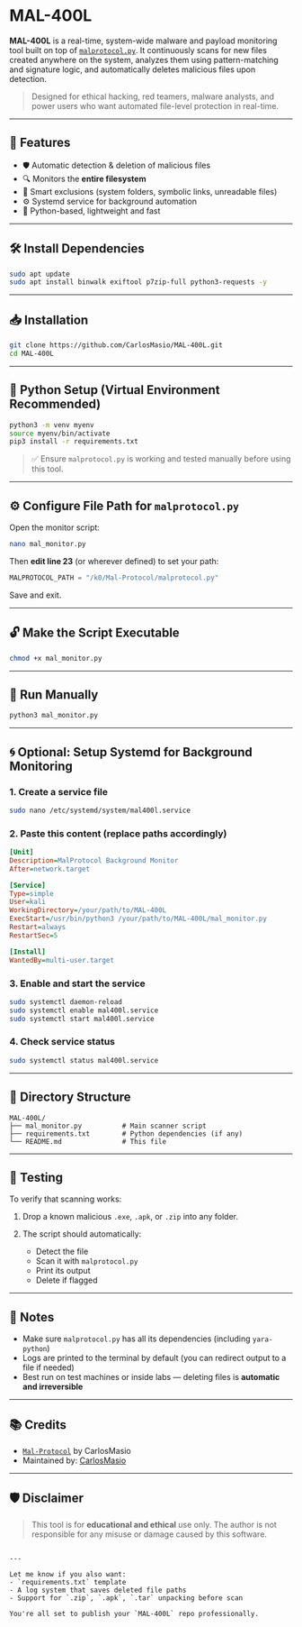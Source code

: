 # MAL-400L

**MAL-400L** is a real-time, system-wide malware and payload monitoring tool built on top of [`malprotocol.py`](https://github.com/CarlosMasio/Mal-Protocol). It continuously scans for new files created anywhere on the system, analyzes them using pattern-matching and signature logic, and automatically deletes malicious files upon detection.

> Designed for ethical hacking, red teamers, malware analysts, and power users who want automated file-level protection in real-time.

---

## 🔧 Features

- 🛡️ Automatic detection & deletion of malicious files
- 🔍 Monitors the **entire filesystem**
- 🧠 Smart exclusions (system folders, symbolic links, unreadable files)
- ⚙️ Systemd service for background automation
- 🐍 Python-based, lightweight and fast

---

## 🛠️ Install Dependencies

```bash
sudo apt update
sudo apt install binwalk exiftool p7zip-full python3-requests -y
````

---

## 📥 Installation

```bash
git clone https://github.com/CarlosMasio/MAL-400L.git
cd MAL-400L
```

---

## 🐍 Python Setup (Virtual Environment Recommended)

```bash
python3 -m venv myenv
source myenv/bin/activate
pip3 install -r requirements.txt
```

> ✅ Ensure `malprotocol.py` is working and tested manually before using this tool.

---

## ⚙️ Configure File Path for `malprotocol.py`

Open the monitor script:

```bash
nano mal_monitor.py
```

Then **edit line 23** (or wherever defined) to set your path:

```python
MALPROTOCOL_PATH = "/k0/Mal-Protocol/malprotocol.py"
```

Save and exit.

---

## 🔓 Make the Script Executable

```bash
chmod +x mal_monitor.py
```

---

## 🚀 Run Manually

```bash
python3 mal_monitor.py
```

---

## 🌀 Optional: Setup Systemd for Background Monitoring

### 1. Create a service file

```bash
sudo nano /etc/systemd/system/mal400l.service
```

### 2. Paste this content (replace paths accordingly)

```ini
[Unit]
Description=MalProtocol Background Monitor
After=network.target

[Service]
Type=simple
User=kali
WorkingDirectory=/your/path/to/MAL-400L
ExecStart=/usr/bin/python3 /your/path/to/MAL-400L/mal_monitor.py
Restart=always
RestartSec=5

[Install]
WantedBy=multi-user.target
```

### 3. Enable and start the service

```bash
sudo systemctl daemon-reload
sudo systemctl enable mal400l.service
sudo systemctl start mal400l.service
```

### 4. Check service status

```bash
sudo systemctl status mal400l.service
```

---

## 📁 Directory Structure

```
MAL-400L/
├── mal_monitor.py          # Main scanner script
├── requirements.txt        # Python dependencies (if any)
└── README.md               # This file
```

---

## 🧪 Testing

To verify that scanning works:

1. Drop a known malicious `.exe`, `.apk`, or `.zip` into any folder.
2. The script should automatically:

   * Detect the file
   * Scan it with `malprotocol.py`
   * Print its output
   * Delete if flagged

---

## 📢 Notes

* Make sure `malprotocol.py` has all its dependencies (including `yara-python`)
* Logs are printed to the terminal by default (you can redirect output to a file if needed)
* Best run on test machines or inside labs — deleting files is **automatic and irreversible**

---

## 📚 Credits

* [`Mal-Protocol`](https://github.com/CarlosMasio/Mal-Protocol) by CarlosMasio
* Maintained by: [CarlosMasio](https://github.com/CarlosMasio)

---

## 🛡️ Disclaimer

> This tool is for **educational and ethical** use only. The author is not responsible for any misuse or damage caused by this software.

```

---

Let me know if you also want:
- `requirements.txt` template
- A log system that saves deleted file paths
- Support for `.zip`, `.apk`, `.tar` unpacking before scan

You're all set to publish your `MAL-400L` repo professionally.
```
